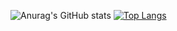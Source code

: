 ![Anurag's GitHub stats](https://github-readme-stats.vercel.app/api?username=SoshiroFujimori&show_icons=true&theme=radical)
[![Top Langs](https://github-readme-stats.vercel.app/api/top-langs/?username=SoshiroFujimori)](https://github.com/anuraghazra/github-readme-stats)
